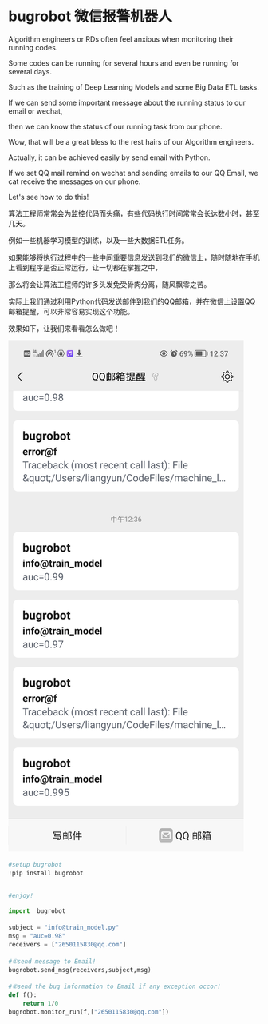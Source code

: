 # bugrobot 微信报警机器人


Algorithm engineers or RDs often feel anxious when monitoring their running codes.

Some codes can be running for several hours and even be running for several days.

Such as the training of Deep Learning Models and some Big Data ETL tasks.

If we can send some important message about the running status to our email or wechat,

then we can know the status of our running task from our phone.

Wow, that will be a great bless to the rest hairs of our Algorithm engineers.

Actually, it can be achieved easily by send email with Python.

If we set QQ mail remind on wechat and sending emails to our QQ Email, we cat receive the messages on our phone.

Let's see how to do this!


算法工程师常常会为监控代码而头痛，有些代码执行时间常常会长达数小时，甚至几天。

例如一些机器学习模型的训练，以及一些大数据ETL任务。

如果能够将执行过程中的一些中间重要信息发送到我们的微信上，随时随地在手机上看到程序是否正常运行，让一切都在掌握之中，

那么将会让算法工程师的许多头发免受骨肉分离，随风飘零之苦。

实际上我们通过利用Python代码发送邮件到我们的QQ邮箱，并在微信上设置QQ邮箱提醒，可以非常容易实现这个功能。

效果如下，让我们来看看怎么做吧！


![](微信报警机器人.jpg)




```python
#setup bugrobot
!pip install bugrobot 
```

```python

```

```python
#enjoy!
```

```python
import  bugrobot

subject = "info@train_model.py" 
msg = "auc=0.98" 
receivers = ["2650115830@qq.com"] 

#①send message to Email!
bugrobot.send_msg(receivers,subject,msg)

#②send the bug information to Email if any exception occor!
def f():
    return 1/0
bugrobot.monitor_run(f,["2650115830@qq.com"])
```

```python

```
